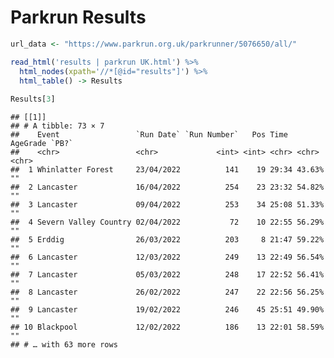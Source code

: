 Parkrun Results
================

``` r
url_data <- "https://www.parkrun.org.uk/parkrunner/5076650/all/"
```

``` r
read_html('results | parkrun UK.html') %>%
  html_nodes(xpath='//*[@id="results"]') %>%
  html_table() -> Results
  
Results[3]
```

    ## [[1]]
    ## # A tibble: 73 × 7
    ##    Event                 `Run Date` `Run Number`   Pos Time  AgeGrade `PB?`
    ##    <chr>                 <chr>             <int> <int> <chr> <chr>    <chr>
    ##  1 Whinlatter Forest     23/04/2022          141    19 29:34 43.63%   ""   
    ##  2 Lancaster             16/04/2022          254    23 23:32 54.82%   ""   
    ##  3 Lancaster             09/04/2022          253    34 25:08 51.33%   ""   
    ##  4 Severn Valley Country 02/04/2022           72    10 22:55 56.29%   ""   
    ##  5 Erddig                26/03/2022          203     8 21:47 59.22%   ""   
    ##  6 Lancaster             12/03/2022          249    13 22:49 56.54%   ""   
    ##  7 Lancaster             05/03/2022          248    17 22:52 56.41%   ""   
    ##  8 Lancaster             26/02/2022          247    22 22:56 56.25%   ""   
    ##  9 Lancaster             19/02/2022          246    45 25:51 49.90%   ""   
    ## 10 Blackpool             12/02/2022          186    13 22:01 58.59%   ""   
    ## # … with 63 more rows
